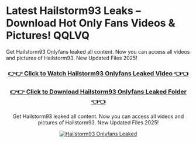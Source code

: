 # Latest Hailstorm93 Leaks – Download Hot Only Fans Videos & Pictures! QQLVQ

Get Hailstorm93 Onlyfans leaked all content. Now you can access all videos and pictures of Hailstorm93. New Updated Files 2025!  
<div align="center">
  
### [👉👉 Click to Watch Hailstorm93 Onlyfans Leaked Video 👈👈](https://links2leaks.com/hailstorm93)  
### [👉👉 Click to Download Hailstorm93 Onlyfans Leaked Folder 👈👈](https://links2leaks.com/hailstorm93)  

Get Hailstorm93 leaked all content. Now you can access all videos and pictures of Hailstorm93. New Updated Files 2025!  

[![Hailstorm93 Onlyfans Leaked](https://i.ibb.co/93hzkbrt/l2l.gif)](https://links2leaks.com/hailstorm93)  

</div>
